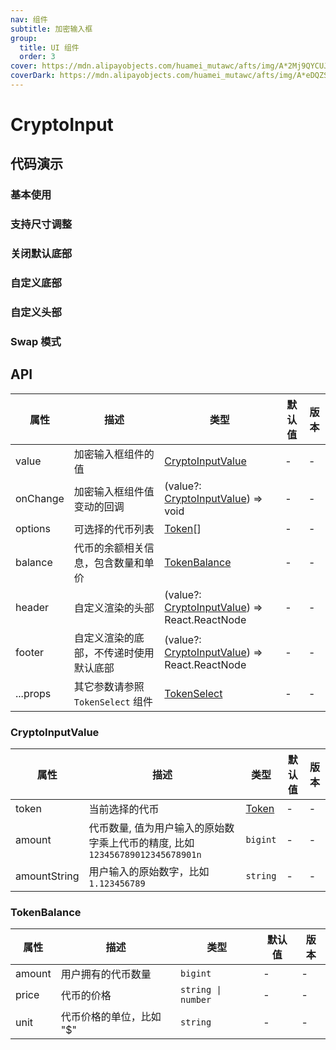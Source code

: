 ```yaml
---
nav: 组件
subtitle: 加密输入框
group:
  title: UI 组件
  order: 3
cover: https://mdn.alipayobjects.com/huamei_mutawc/afts/img/A*2Mj9QYCUJDgAAAAAAAAAAAAADlrGAQ/original
coverDark: https://mdn.alipayobjects.com/huamei_mutawc/afts/img/A*eDQZSopLDxEAAAAAAAAAAAAADlrGAQ/original
---
```


# CryptoInput

## 代码演示

### 基本使用

<code src="./demos/basic.tsx"></code>

### 支持尺寸调整

<code src="./demos/sizeChange.tsx"></code>

### 关闭默认底部

<code src="./demos/noFooter.tsx"></code>

### 自定义底部

<code src="./demos/customFooter.tsx"></code>

### 自定义头部

<code src="./demos/customHeader.tsx"></code>

### Swap 模式

<code src="./demos/swapMode.tsx"></code>

## API

| 属性 | 描述 | 类型 | 默认值 | 版本 |
| --- | --- | --- | --- | --- |
| value | 加密输入框组件的值 | [CryptoInputValue](#cryptoinputvalue) | - | - |
| onChange | 加密输入框组件值变动的回调 | (value?: [CryptoInputValue](#cryptoinputvalue)) => void | - | - |
| options | 可选择的代币列表 | [Token](/components/types-cn#token)[] | - | - |
| balance | 代币的余额相关信息，包含数量和单价 | [TokenBalance](#tokenbalance) | - | - |
| header | 自定义渲染的头部 | (value?: [CryptoInputValue](#cryptoinputvalue)) => React.ReactNode | - | - |
| footer | 自定义渲染的底部，不传递时使用默认底部 | (value?: [CryptoInputValue](#cryptoinputvalue)) => React.ReactNode | - | - |
| ...props | 其它参数请参照 `TokenSelect` 组件 | [TokenSelect](/components/token-select#api) | - | - |

### CryptoInputValue

| 属性 | 描述 | 类型 | 默认值 | 版本 |
| --- | --- | --- | --- | --- |
| token | 当前选择的代币 | [Token](/components/types-cn#token) | - | - |
| amount | 代币数量, 值为用户输入的原始数字乘上代币的精度, 比如 `123456789012345678901n` | `bigint` | - | - |
| amountString | 用户输入的原始数字，比如 `1.123456789` | `string` | - | - |

### TokenBalance

| 属性   | 描述                     | 类型               | 默认值 | 版本 |
| ------ | ------------------------ | ------------------ | ------ | ---- |
| amount | 用户拥有的代币数量       | `bigint`           | -      | -    |
| price  | 代币的价格               | `string \| number` | -      | -    |
| unit   | 代币价格的单位，比如 "$" | `string`           | -      | -    |
